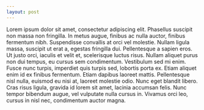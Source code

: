 ```yaml
---
layout: post
---
```

Lorem ipsum dolor sit amet, consectetur adipiscing elit. Phasellus suscipit non massa non fringilla. In metus augue, finibus ac nulla auctor, finibus fermentum nibh. Suspendisse convallis at orci vel molestie. Nullam ligula massa, suscipit ut erat a, egestas fringilla dui. Pellentesque a sapien eros. Ut justo orci, iaculis et velit et, scelerisque luctus risus. Nullam aliquet purus non dui tempus, eu cursus sem condimentum. Vestibulum sed mi enim. Fusce nunc turpis, imperdiet quis turpis sed, lobortis porta ex. Etiam aliquet enim id ex finibus fermentum. Etiam dapibus laoreet mattis. Pellentesque nisl nulla, euismod eu nisi at, laoreet molestie odio. Nunc eget blandit libero. Cras risus ligula, gravida id lorem sit amet, lacinia accumsan felis. Nunc tempor bibendum augue, vel vulputate nulla cursus in. Vivamus orci leo, cursus in nisl nec, condimentum auctor magna.